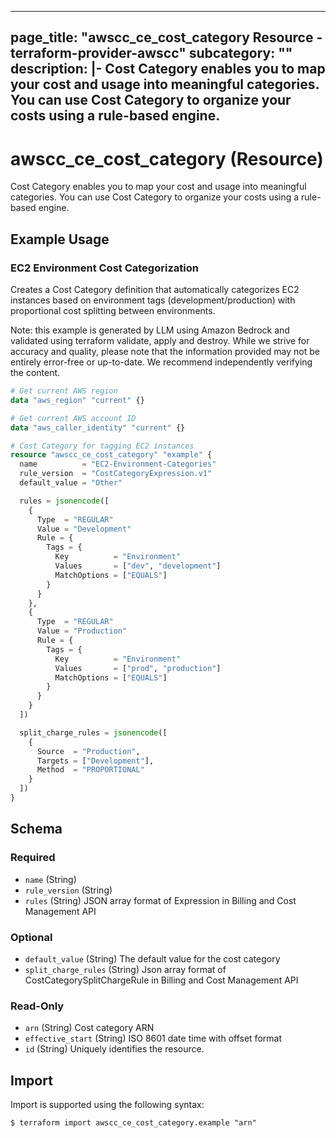 
---
page_title: "awscc_ce_cost_category Resource - terraform-provider-awscc"
subcategory: ""
description: |-
  Cost Category enables you to map your cost and usage into meaningful categories. You can use Cost Category to organize your costs using a rule-based engine.
---

# awscc_ce_cost_category (Resource)

Cost Category enables you to map your cost and usage into meaningful categories. You can use Cost Category to organize your costs using a rule-based engine.

## Example Usage

### EC2 Environment Cost Categorization

Creates a Cost Category definition that automatically categorizes EC2 instances based on environment tags (development/production) with proportional cost splitting between environments.
                                
Note: this example is generated by LLM using Amazon Bedrock and validated using terraform validate, apply and destroy. While we strive for accuracy and quality, please note that the information provided may not be entirely error-free or up-to-date. We recommend independently verifying the content.

```terraform
# Get current AWS region
data "aws_region" "current" {}

# Get current AWS account ID
data "aws_caller_identity" "current" {}

# Cost Category for tagging EC2 instances
resource "awscc_ce_cost_category" "example" {
  name          = "EC2-Environment-Categories"
  rule_version  = "CostCategoryExpression.v1"
  default_value = "Other"

  rules = jsonencode([
    {
      Type  = "REGULAR"
      Value = "Development"
      Rule = {
        Tags = {
          Key          = "Environment"
          Values       = ["dev", "development"]
          MatchOptions = ["EQUALS"]
        }
      }
    },
    {
      Type  = "REGULAR"
      Value = "Production"
      Rule = {
        Tags = {
          Key          = "Environment"
          Values       = ["prod", "production"]
          MatchOptions = ["EQUALS"]
        }
      }
    }
  ])

  split_charge_rules = jsonencode([
    {
      Source  = "Production",
      Targets = ["Development"],
      Method  = "PROPORTIONAL"
    }
  ])
}
```

<!-- schema generated by tfplugindocs -->
## Schema

### Required

- `name` (String)
- `rule_version` (String)
- `rules` (String) JSON array format of Expression in Billing and Cost Management API

### Optional

- `default_value` (String) The default value for the cost category
- `split_charge_rules` (String) Json array format of CostCategorySplitChargeRule in Billing and Cost Management API

### Read-Only

- `arn` (String) Cost category ARN
- `effective_start` (String) ISO 8601 date time with offset format
- `id` (String) Uniquely identifies the resource.

## Import

Import is supported using the following syntax:

```shell
$ terraform import awscc_ce_cost_category.example "arn"
```
